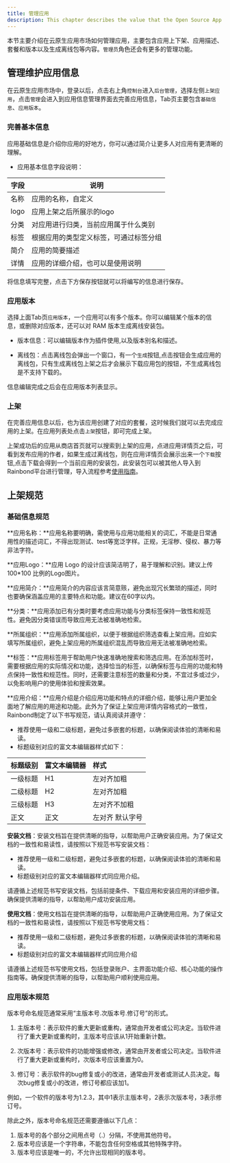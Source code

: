 ```yaml
---
title: 管理应用
description: This chapter describes the value that the Open Source App Store will have.
---
```


本节主要介绍在云原生应用市场如何管理应用，主要包含应用上下架、应用描述、套餐和版本以及生成离线包等内容。`管理员`角色还会有更多的管理功能。

## 管理维护应用信息

在云原生应用市场中，登录以后，点击右上角`控制台`进入`后台管理`，选择左侧`上架应用`，点击`管理`会进入到应用信息管理界面去完善应用信息，Tab页主要包含`基础信息`、`应用版本`。

### 完善基本信息

应用基础信息是介绍你应用的好地方，你可以通过简介让更多人对应用有更清晰的理解。

- 应用基本信息字段说明：

| 字段   | 说明                  |
| ---- | ------------------- |
| 名称   | 应用的名称，自定义           |
| logo | 应用上架之后所展示的logo      |
| 分类   | 对应用进行归类，当前应用属于什么类别  |
| 标签   | 根据应用的类型定义标签，可通过标签分组 |
| 简介   | 应用的简要描述             |
| 详情   | 应用的详细介绍，也可以是使用说明    |

将信息填写完整，点击下方保存按钮就可以将编写的信息进行保存。

### 应用版本

选择上面Tab页`应用版本`，一个应用可以有多个版本。你可以编辑某个版本的信息，或删除对应版本，还可以对 RAM 版本生成离线安装包。

- 版本信息：可以编辑版本作为插件使用,以及版本别名和描述。

- 离线包：点击离线包会弹出一个窗口，有一个`生成`按钮,点击按钮会生成应用的离线包，只有生成离线包上架之后才会展示下载应用包的按钮，不生成离线包是不支持下载的。

信息编辑完成之后会在应用版本列表显示。

### 上架

在完善应用信息以后，也为该应用创建了对应的套餐，这时候我们就可以去完成应用的上架。在应用列表处点击`上架`按钮，即可完成上架。

上架成功后的应用从商店首页就可以搜索到上架的应用，点进应用详情页之后，可看到发布应用的作者，如果生成过离线包，则在应用详情页会展示出来一个`下载`按钮,点击下载会得到一个当前应用的安装包，此安装包可以被其他人导入到Rainbond平台进行管理，导入流程参考[使用指南](https://www.rainbond.com/docs/store/install/appPackage)。

## 上架规范

### 基础信息规范

\*\*应用名称：\*\*应用名称要明确，需使用与应用功能相关的词汇，不能是日常通用性的描述词汇，不得出现测试、test等宽泛字样。正规，无淫秽、侵权、暴力等非法字符。

\*\*应用Logo：\*\*应用 Logo 的设计应该简洁明了，易于理解和识别。建议上传 100\*100 比例的Logo图片。

\*\*应用简介：\*\*应用简介的内容应该言简意赅，避免出现冗长繁琐的描述，同时也要确保涵盖应用的主要特点和功能。建议在60字以内。

\*\*分类：\*\*应用添加已有分类时要考虑应用功能与分类标签保持一致性和规范性。避免因分类错误而导致应用无法被准确地检索。

\*\*所属组织：\*\*应用添加所属组织，以便于根据组织筛选查看上架应用。应如实填写所属组织，避免上架应用的所属组织混乱而导致应用无法被准确地检索。

\*\*标签：\*\*应用标签用于帮助用户快速准确地搜索和筛选应用。在添加标签时，需要根据应用的实际情况和功能，选择恰当的标签，以确保标签与应用的功能和特点保持一致性和规范性。同时，还需要注意标签的数量和分类，不宜过多或过少，以免影响用户的使用体验和搜索效果。

\*\*应用介绍：\*\*应用介绍是介绍应用功能和特点的详细介绍，能够让用户更加全面地了解应用的用途和功能。此外为了保证上架应用详情内容格式的一致性，Rainbond制定了以下书写规范，请认真阅读并遵守：

- 推荐使用一级和二级标题，避免过多嵌套的标题，以确保阅读体验的清晰和易读。
- 标题级别对应的富文本编辑器样式如下：

| 标题级别 | 富文本编辑器 | 样式        |
| :--- | :----- | :-------- |
| 一级标题 | H1     | 左对齐加粗     |
| 二级标题 | H2     | 左对齐加粗     |
| 三级标题 | H3     | 左对齐不加粗    |
| 正文   | 正文     | 左对齐  默认字号 |

**安装文档**：安装文档旨在提供清晰的指导，以帮助用户正确安装应用。为了保证文档的一致性和易读性，请按照以下规范书写安装文档：

- 推荐使用一级和二级标题，避免过多嵌套的标题，以确保阅读体验的清晰和易读。
- 标题级别对应的富文本编辑器样式同应用介绍。

请遵循上述规范书写安装文档，包括前提条件、下载应用和安装应用的详细步骤。确保提供清晰的指导，以帮助用户成功安装应用。

**使用文档**：使用文档旨在提供清晰的指导，以帮助用户正确使用应用。为了保证文档的一致性和易读性，请按照以下规范书写使用文档：

- 推荐使用一级和二级标题，避免过多嵌套的标题，以确保阅读体验的清晰和易读。
- 标题级别对应的富文本编辑器样式同应用介绍

请遵循上述规范书写使用文档，包括登录账户、主界面功能介绍、核心功能的操作指南等。确保提供清晰的指导，以帮助用户顺利使用应用。

### 应用版本规范

版本号命名规范通常采用“主版本号.次版本号.修订号”的形式。

1. 主版本号：表示软件的重大更新或重构，通常由开发者或公司决定。当软件进行了重大更新或重构时，主版本号应该从1开始重新计数。

2. 次版本号：表示软件的功能增强或修改，通常由开发者或公司决定。当软件进行了重大更新或重构时，次版本号应该重置为0。

3. 修订号：表示软件的bug修复或小的改进，通常由开发者或测试人员决定。每次bug修复或小的改进，修订号都应该加1。

例如，一个软件的版本号为1.2.3，其中1表示主版本号，2表示次版本号，3表示修订号。

除此之外，版本号命名规范还需要遵循以下几点：

1. 版本号的各个部分之间用点号（.）分隔，不使用其他符号。
2. 版本号应该是一个字符串，不能包含任何空格或其他特殊字符。
3. 版本号应该是唯一的，不允许出现相同的版本号。



